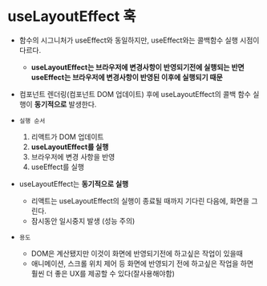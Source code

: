 # useLayoutEffect 훅
- 함수의 시그니처가 useEffect와 동일하지만, useEffect와는 콜백함수 실행 시점이 다르다.
    - **useLayoutEffect는 브라우저에 변경사항이 반영되기전에 실행되는 반면 useEffect는 브라우저에 변경사항이 반영된 이후에 실행되기 때문**
- 컴포넌트 렌더링(컴포넌트 DOM 업데이트) 후에 useLayoutEffect의 콜백 함수 실행이 **동기적으로** 발생한다.

- `실행 순서`
    1. 리액트가 DOM 업데이트
    2. **useLayoutEffect를 실행**
    3. 브라우저에 변경 사항을 반영
    4. useEffect를 실행
- useLayoutEffect는 **동기적으로 실행**
    - 리액트는 useLayoutEffect의 실행이 종료될 때까지 기다린 다음에, 화면을 그린다.
    - 잠시동안 일시중지 발생 (성능 주의)
- `용도`
    - DOM은 계산됐지만 이것이 화면에 반영되기전에 하고싶은 작업이 있을때
    - 애니메이션, 스크롤 위치 제어 등 화면에 반영되기 전에 하고싶은 작업을 하면 훨씬 더 좋은 UX를 제공할 수 있다(잘사용해야함)